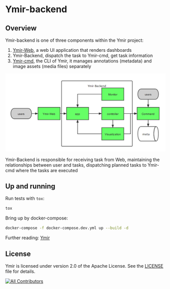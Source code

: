# Ymir-backend

## Overview

Ymir-backend is one of three components within the Ymir project:

1. [Ymir-Web](https://github.com/IndustryEssentials/ymir-web), a web UI application that renders dashboards
2. Ymir-Backend, dispatch the task to Ymir-cmd, get task information
3. [Ymir-cmd](https://github.com/IndustryEssentials/ymir-cmd), the CLI of Ymir, it manages annotations (metadata) and image assets (media files) separately

![Ymir Components](./docs/img/ymir.png)

Ymir-Backend is responsible for receiving task from Web, maintaining the relationships between user and tasks, dispatching planned tasks to Ymir-cmd where the tasks are executed

## Up and running

Run tests with `tox`:

```bash
tox
```

Bring up by docker-compose:

```bash
docker-compose -f docker-compose.dev.yml up --build -d
```

Further reading: [Ymir](https://github.com/IndustryEssentials/ymir)


## License

Ymir is licensed under version 2.0 of the Apache License. See the [LICENSE](https://github.com/IndustryEssentials/ymir-backend/blob/master/LICENSE) file for details.


<!-- ALL-CONTRIBUTORS-BADGE:START - Do not remove or modify this section -->
[![All Contributors](https://img.shields.io/badge/All%20Contributors-8-brightgreen)](#contributors-)
<!-- ALL-CONTRIBUTORS-BADGE:END -->
